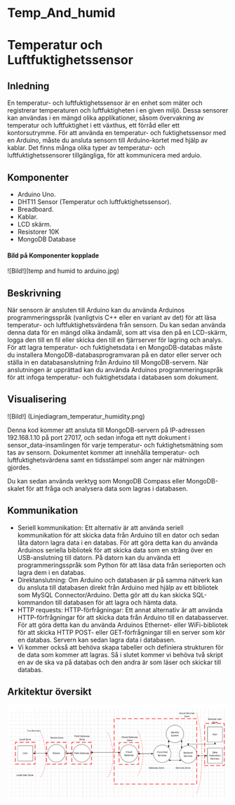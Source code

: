 # Temp_And_humid
# Temperatur och Luftfuktighetssensor
## Inledning 
En temperatur- och luftfuktighetssensor är en enhet som mäter och registrerar temperaturen och luftfuktigheten i en given miljö. Dessa sensorer kan användas i en mängd olika applikationer, såsom övervakning av temperatur och luftfuktighet i ett växthus, ett förråd eller ett kontorsutrymme.
För att använda en temperatur- och fuktighetssensor med en Arduino, måste du ansluta sensorn till Arduino-kortet med hjälp av kablar. Det finns många olika typer av temperatur- och luftfuktighetssensorer tillgängliga, för att kommunicera med arduio.

## Komponenter
* Arduino Uno.
* DHT11 Sensor (Temperatur och luftfuktighetssensor).
* Breadboard.
* Kablar.
* LCD skärm.
* Resistorer 10K
* MongoDB Database
#### Bild på Komponenter kopplade
![Bild!](temp and humid to arduino.jpg)
## Beskrivning
När sensorn är ansluten till Arduino kan du använda Arduinos programmeringsspråk (vanligtvis C++ eller en variant av det) för att läsa temperatur- och luftfuktighetsvärdena från sensorn. Du kan sedan använda denna data för en mängd olika ändamål, som att visa den på en LCD-skärm, logga den till en fil eller skicka den till en fjärrserver för lagring och analys.
För att lagra temperatur- och fuktighetsdata i en MongoDB-databas måste du installera MongoDB-databasprogramvaran på en dator eller server och ställa in en databasanslutning från Arduino till MongoDB-servern. När anslutningen är upprättad kan du använda Arduinos programmeringsspråk för att infoga temperatur- och fuktighetsdata i databasen som dokument.
## Visualisering
![Bild!] (Linjediagram_temperatur_humidity.png)

Denna kod kommer att ansluta till MongoDB-servern på IP-adressen 192.168.1.10 på port 27017, och sedan infoga ett nytt dokument i sensor_data-insamlingen för varje temperatur- och fuktighetsmätning som tas av sensorn. Dokumentet kommer att innehålla temperatur- och luftfuktighetsvärdena samt en tidsstämpel som anger när mätningen gjordes.

Du kan sedan använda verktyg som MongoDB Compass eller MongoDB-skalet för att fråga och analysera data som lagras i databasen.
## Kommunikation
* Seriell kommunikation: Ett alternativ är att använda seriell kommunikation för att skicka data från Arduino till en dator och sedan låta datorn lagra data i en databas. För att göra detta kan du använda Arduinos seriella bibliotek för att skicka data som en sträng över en USB-anslutning till datorn. På datorn kan du använda ett programmeringsspråk som Python för att läsa data från serieporten och lagra dem i en databas.
* Direktanslutning: Om Arduino och databasen är på samma nätverk kan du ansluta till databasen direkt från Arduino med hjälp av ett bibliotek som MySQL Connector/Arduino. Detta gör att du kan skicka SQL-kommandon till databasen för att lagra och hämta data.
* HTTP requests: HTTP-förfrågningar: Ett annat alternativ är att använda HTTP-förfrågningar för att skicka data från Arduino till en databasserver. För att göra detta kan du använda Arduinos Ethernet- eller WiFi-bibliotek för att skicka HTTP POST- eller GET-förfrågningar till en server som kör en databas. Servern kan sedan lagra data i databasen.
* Vi kommer också att behöva skapa tabeller och definiera strukturen för de data som kommer att lagras.
Så i slutet kommer vi behöva två skript en av de ska va på databas och den andra är som läser och skickar till databas. 
## Arkitektur översikt 
![Architecture!](iot-security-architecture-fig1.png) 
